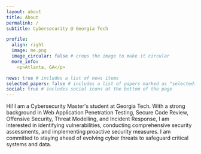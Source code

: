 ```yaml
---
layout: about
title: About
permalink: /
subtitle: Cybersecurity @ Georgia Tech

profile:
  align: right
  image: me.png
  image_circular: false # crops the image to make it circular
  more_info: 
    <p>Atlanta, GA</p>

news: true # includes a list of news items
selected_papers: false # includes a list of papers marked as "selected={true}"
social: true # includes social icons at the bottom of the page
---
```


Hi! I am a Cybersecurity Master's student at Georgia Tech.
With a strong background in Web Application Penetration Testing, Secure Code Review, Offensive Security, Threat Modelling, and Incident Response, I am interested in identifying vulnerabilities, conducting comprehensive security assessments, and implementing proactive security measures. I am committed to staying ahead of evolving cyber threats to safeguard critical systems and data.
<!-- Put your address / P.O. box / other info right below your picture. You can also disable any of these elements by editing `profile` property of the YAML header of your `_pages/about.md`. Edit `_bibliography/papers.bib` and Jekyll will render your [publications page](/al-folio/publications/) automatically. -->

<!-- Link to your social media connections, too. This theme is set up to use [Font Awesome icons](https://fontawesome.com/) and [Academicons](https://jpswalsh.github.io/academicons/), like the ones below. Add your Facebook, Twitter, LinkedIn, Google Scholar, or just disable all of them. -->
